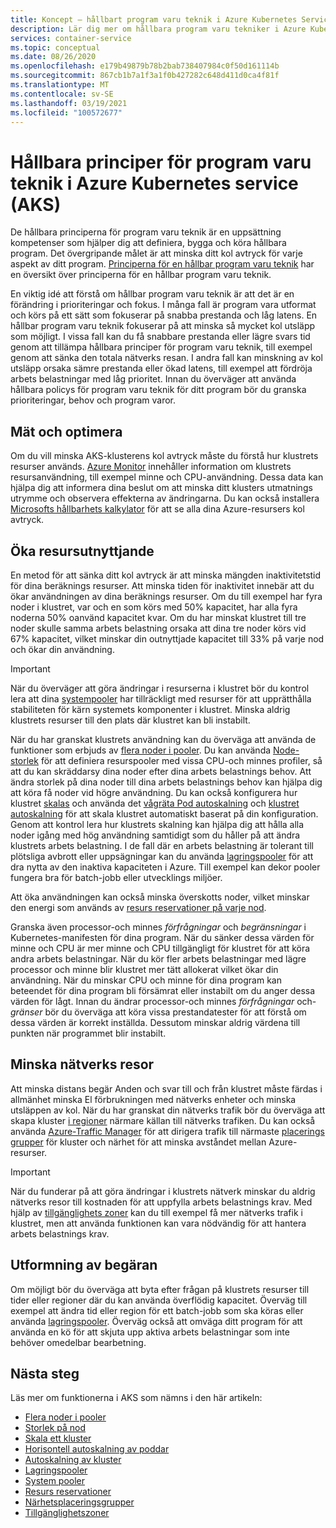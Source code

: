 ```yaml
---
title: Koncept – hållbart program varu teknik i Azure Kubernetes Services (AKS)
description: Lär dig mer om hållbara program varu tekniker i Azure Kubernetes service (AKS).
services: container-service
ms.topic: conceptual
ms.date: 08/26/2020
ms.openlocfilehash: e179b49879b78b2bab738407984c0f50d161114b
ms.sourcegitcommit: 867cb1b7a1f3a1f0b427282c648d411d0ca4f81f
ms.translationtype: MT
ms.contentlocale: sv-SE
ms.lasthandoff: 03/19/2021
ms.locfileid: "100572677"
---
```

# <a name="sustainable-software-engineering-principles-in-azure-kubernetes-service-aks"></a>Hållbara principer för program varu teknik i Azure Kubernetes service (AKS)

De hållbara principerna för program varu teknik är en uppsättning kompetenser som hjälper dig att definiera, bygga och köra hållbara program. Det övergripande målet är att minska ditt kol avtryck för varje aspekt av ditt program. [Principerna för en hållbar program varu teknik][principles-sse] har en översikt över principerna för en hållbar program varu teknik.

En viktig idé att förstå om hållbar program varu teknik är att det är en förändring i prioriteringar och fokus. I många fall är program vara utformat och körs på ett sätt som fokuserar på snabba prestanda och låg latens. En hållbar program varu teknik fokuserar på att minska så mycket kol utsläpp som möjligt. I vissa fall kan du få snabbare prestanda eller lägre svars tid genom att tillämpa hållbara principer för program varu teknik, till exempel genom att sänka den totala nätverks resan. I andra fall kan minskning av kol utsläpp orsaka sämre prestanda eller ökad latens, till exempel att fördröja arbets belastningar med låg prioritet. Innan du överväger att använda hållbara policys för program varu teknik för ditt program bör du granska prioriteringar, behov och program varor.

## <a name="measure-and-optimize"></a>Mät och optimera

Om du vill minska AKS-klusterens kol avtryck måste du förstå hur klustrets resurser används. [Azure Monitor][azure-monitor] innehåller information om klustrets resursanvändning, till exempel minne och CPU-användning. Dessa data kan hjälpa dig att informera dina beslut om att minska ditt klusters utmatnings utrymme och observera effekterna av ändringarna. Du kan också installera [Microsofts hållbarhets kalkylator][sustainability-calculator] för att se alla dina Azure-resursers kol avtryck.

## <a name="increase-resource-utilization"></a>Öka resursutnyttjande

En metod för att sänka ditt kol avtryck är att minska mängden inaktivitetstid för dina beräknings resurser. Att minska tiden för inaktivitet innebär att du ökar användningen av dina beräknings resurser. Om du till exempel har fyra noder i klustret, var och en som körs med 50% kapacitet, har alla fyra noderna 50% oanvänd kapacitet kvar. Om du har minskat klustret till tre noder skulle samma arbets belastning orsaka att dina tre noder körs vid 67% kapacitet, vilket minskar din outnyttjade kapacitet till 33% på varje nod och ökar din användning.

> [!IMPORTANT]
> När du överväger att göra ändringar i resurserna i klustret bör du kontrol lera att dina [systempooler][system-pools] har tillräckligt med resurser för att upprätthålla stabiliteten för kärn systemets komponenter i klustret. Minska aldrig klustrets resurser till den plats där klustret kan bli instabilt.

När du har granskat klustrets användning kan du överväga att använda de funktioner som erbjuds av [flera noder i pooler][multiple-node-pools]. Du kan använda [Node-storlek][node-sizing] för att definiera resurspooler med vissa CPU-och minnes profiler, så att du kan skräddarsy dina noder efter dina arbets belastnings behov. Att ändra storlek på dina noder till dina arbets belastnings behov kan hjälpa dig att köra få noder vid högre användning. Du kan också konfigurera hur klustret [skalas][scale] och använda det [vågräta Pod autoskalning][scale-horizontal] och [klustret autoskalning][scale-auto] för att skala klustret automatiskt baserat på din konfiguration. Genom att kontrol lera hur klustrets skalning kan hjälpa dig att hålla alla noder igång med hög användning samtidigt som du håller på att ändra klustrets arbets belastning. I de fall där en arbets belastning är tolerant till plötsliga avbrott eller uppsägningar kan du använda [lagringspooler][spot-pools] för att dra nytta av den inaktiva kapaciteten i Azure. Till exempel kan dekor pooler fungera bra för batch-jobb eller utvecklings miljöer.

Att öka användningen kan också minska överskotts noder, vilket minskar den energi som används av [resurs reservationer på varje nod][resource-reservations].

Granska även processor-och minnes *förfrågningar* och *begränsningar* i Kubernetes-manifesten för dina program. När du sänker dessa värden för minne och CPU är mer minne och CPU tillgängligt för klustret för att köra andra arbets belastningar. När du kör fler arbets belastningar med lägre processor och minne blir klustret mer tätt allokerat vilket ökar din användning. När du minskar CPU och minne för dina program kan beteendet för dina program bli försämrat eller instabilt om du anger dessa värden för lågt. Innan du ändrar processor-och minnes *förfrågningar* och- *gränser* bör du överväga att köra vissa prestandatester för att förstå om dessa värden är korrekt inställda. Dessutom minskar aldrig värdena till punkten när programmet blir instabilt.

## <a name="reduce-network-travel"></a>Minska nätverks resor

Att minska distans begär Anden och svar till och från klustret måste färdas i allmänhet minska El förbrukningen med nätverks enheter och minska utsläppen av kol. När du har granskat din nätverks trafik bör du överväga att skapa kluster [i regioner][regions] närmare källan till nätverks trafiken. Du kan också använda [Azure-Traffic Manager][azure-traffic-manager] för att dirigera trafik till närmaste [placerings grupper][proiximity-placement-groups] för kluster och närhet för att minska avståndet mellan Azure-resurser.

> [!IMPORTANT]
> När du funderar på att göra ändringar i klustrets nätverk minskar du aldrig nätverks resor till kostnaden för att uppfylla arbets belastnings krav. Med hjälp av [tillgänglighets zoner][availability-zones] kan du till exempel få mer nätverks trafik i klustret, men att använda funktionen kan vara nödvändig för att hantera arbets belastnings krav.

## <a name="demand-shaping"></a>Utformning av begäran

Om möjligt bör du överväga att byta efter frågan på klustrets resurser till tider eller regioner där du kan använda överflödig kapacitet. Överväg till exempel att ändra tid eller region för ett batch-jobb som ska köras eller använda [lagringspooler][spot-pools]. Överväg också att omväga ditt program för att använda en kö för att skjuta upp aktiva arbets belastningar som inte behöver omedelbar bearbetning.

## <a name="next-steps"></a>Nästa steg

Läs mer om funktionerna i AKS som nämns i den här artikeln:

* [Flera noder i pooler][multiple-node-pools]
* [Storlek på nod][node-sizing]
* [Skala ett kluster][scale]
* [Horisontell autoskalning av poddar][scale-horizontal]
* [Autoskalning av kluster][scale-auto]
* [Lagringspooler][spot-pools]
* [System pooler][system-pools]
* [Resurs reservationer][resource-reservations]
* [Närhetsplaceringsgrupper][proiximity-placement-groups]
* [Tillgänglighetszoner][availability-zones]

[availability-zones]: availability-zones.md
[azure-monitor]: ../azure-monitor/containers/container-insights-overview.md
[azure-traffic-manager]: ../traffic-manager/traffic-manager-overview.md
[proiximity-placement-groups]: reduce-latency-ppg.md
[regions]: faq.md#which-azure-regions-currently-provide-aks
[resource-reservations]: concepts-clusters-workloads.md#resource-reservations
[scale]: concepts-scale.md
[scale-auto]: concepts-scale.md#cluster-autoscaler
[scale-horizontal]: concepts-scale.md#horizontal-pod-autoscaler
[spot-pools]: spot-node-pool.md
[multiple-node-pools]: use-multiple-node-pools.md
[node-sizing]: use-multiple-node-pools.md#specify-a-vm-size-for-a-node-pool
[sustainability-calculator]: https://azure.microsoft.com/blog/microsoft-sustainability-calculator-helps-enterprises-analyze-the-carbon-emissions-of-their-it-infrastructure/
[system-pools]: use-system-pools.md
[principles-sse]: https://docs.microsoft.com/learn/modules/sustainable-software-engineering-overview/